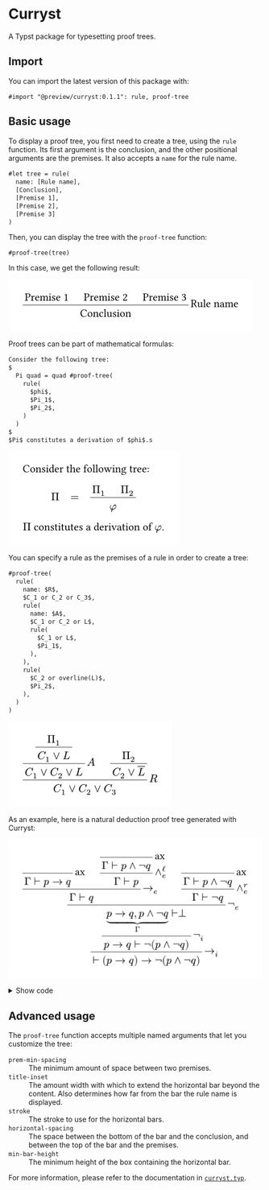 # Curryst

A Typst package for typesetting proof trees.


## Import

You can import the latest version of this package with:

```typst
#import "@preview/curryst:0.1.1": rule, proof-tree
```


## Basic usage

To display a proof tree, you first need to create a tree, using the `rule` function. Its first argument is the conclusion, and the other positional arguments are the premises. It also accepts a `name` for the rule name.

```typ
#let tree = rule(
  name: [Rule name],
  [Conclusion],
  [Premise 1],
  [Premise 2],
  [Premise 3]
)
```

Then, you can display the tree with the `proof-tree` function:

```typ
#proof-tree(tree)
```

In this case, we get the following result:

![A proof tree with three premises, a conclusion, and a rule name.](examples/usage.png)

Proof trees can be part of mathematical formulas:

```typ
Consider the following tree:
$
  Pi quad = quad #proof-tree(
    rule(
      $phi$,
      $Pi_1$,
      $Pi_2$,
    )
  )
$
$Pi$ constitutes a derivation of $phi$.s
```

![The rendered document.](examples/math-formula.png)

You can specify a rule as the premises of a rule in order to create a tree:

```typ
#proof-tree(
  rule(
    name: $R$,
    $C_1 or C_2 or C_3$,
    rule(
      name: $A$,
      $C_1 or C_2 or L$,
      rule(
        $C_1 or L$,
        $Pi_1$,
      ),
    ),
    rule(
      $C_2 or overline(L)$,
      $Pi_2$,
    ),
  )
)
```

![The rendered tree.](examples/rule-as-premise.png)

As an example, here is a natural deduction proof tree generated with Curryst:

![The rendered tree.](examples/natural-deduction.png)

<details>
  <summary>Show code</summary>

  ```typ
  #let ax = rule.with(name: [ax])
  #let and-el = rule.with(name: $and_e^ell$)
  #let and-er = rule.with(name: $and_e^r$)
  #let impl-i = rule.with(name: $scripts(->)_i$)
  #let impl-e = rule.with(name: $scripts(->)_e$)
  #let not-i = rule.with(name: $not_i$)
  #let not-e = rule.with(name: $not_e$)

  #proof-tree(
    impl-i(
      $tack (p -> q) -> not (p and not q)$,
      not-i(
        $p -> q tack  not (p and not q)$,
        not-e(
          $ underbrace(p -> q\, p and not q, Gamma) tack bot $,
          impl-e(
            $Gamma tack q$,
            ax($Gamma tack p -> q$),
            and-el(
              $Gamma tack p$,
              ax($Gamma tack p and not q$),
            ),
          ),
          and-er(
            $Gamma tack not q$,
            ax($Gamma tack p and not q$),
          ),
        ),
      ),
    )
  )
  ```
</details>


## Advanced usage

The `proof-tree` function accepts multiple named arguments that let you customize the tree:

<dl>
  <dt><code>prem-min-spacing</code></dt>
  <dd>The minimum amount of space between two premises.</dd>

  <dt><code>title-inset</code></dt>
  <dd>The amount width with which to extend the horizontal bar beyond the content. Also determines how far from the bar the rule name is displayed.</dd>

  <dt><code>stroke</code></dt>
  <dd>The stroke to use for the horizontal bars.</dd>

  <dt><code>horizontal-spacing</code></dt>
  <dd>The space between the bottom of the bar and the conclusion, and between the top of the bar and the premises.</dd>

  <dt><code>min-bar-height</code></dt>
  <dd>The minimum height of the box containing the horizontal bar.</dd>
</dl>

For more information, please refer to the documentation in [`curryst.typ`](curryst.typ).
